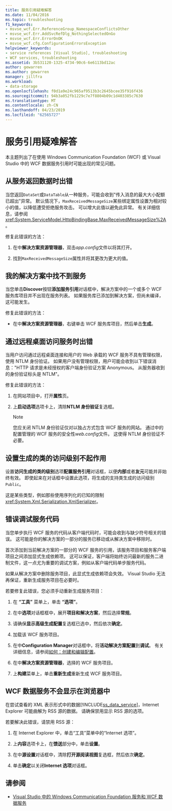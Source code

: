 ```yaml
---
title: 服务引用疑难解答
ms.date: 11/04/2016
ms.topic: troubleshooting
f1_keywords:
- msvse_wcf.Err.ReferenceGroup_NamespaceConflictsOther
- msvse_wcf.Err.AddSvcRefDlg_NothingSelectedOnGo
- msvse_wcf.Err.ErrorOnOK
- msvse_wcf.cfg.ConfigurationErrorsException
helpviewer_keywords:
- service references [Visual Studio], troubleshooting
- WCF services, troubleshooting
ms.assetid: 3b531120-1325-4734-90c6-6e6113bd12ac
author: gewarren
ms.author: gewarren
manager: jillfra
ms.workload:
- data-storage
ms.openlocfilehash: f0d1a9e24c965af9513b3c2645bcee35f916f436
ms.sourcegitcommit: 94b3a052fb1229c7e7f8804b09c1d403385c7630
ms.translationtype: MT
ms.contentlocale: zh-CN
ms.lasthandoff: 04/23/2019
ms.locfileid: "62565727"
---
```

# <a name="troubleshoot-service-references"></a>服务引用疑难解答

本主题列出了在使用 Windows Communication Foundation (WCF) 或 Visual Studio 中的 WCF 数据服务引用时可能出现的常见问题。

## <a name="error-returning-data-from-a-service"></a>从服务返回数据时出错

当您返回`DataSet`或`DataTable`从一种服务，可能会收到"传入消息的最大大小配额已超出"异常。 默认情况下，`MaxReceivedMessageSize`某些绑定属性设置为相对较小的值，以降低遭受拒绝服务攻击。 可以增大此值以避免此异常。 有关详细信息，请参阅 <xref:System.ServiceModel.HttpBindingBase.MaxReceivedMessageSize%2A>。

修复此错误的方法：

1. 在中**解决方案资源管理器**，双击*app.config*文件以将其打开。

2. 找到`MaxReceivedMessageSize`属性并将其更改为更大的值。

## <a name="cannot-find-a-service-in-my-solution"></a>我的解决方案中找不到服务

当您单击**Discover**按钮**添加服务引用**对话框中，解决方案中的一个或多个 WCF 服务库项目并不出现在服务列表。 如果服务库已添加到解决方案，但尚未编译，这可能发生。

修复此错误的方法：

- 在中**解决方案资源管理器**，右键单击 WCF 服务库项目，然后单击**生成**。

## <a name="error-accessing-a-service-over-a-remote-desktop"></a>通过远程桌面访问服务时出错

当用户访问通过远程桌面连接和用户的 Web 承载的 WCF 服务不具有管理权限，使用 NTLM 身份验证。 如果用户没有管理权限，用户可能会收到以下错误消息："HTTP 请求是未经授权的客户端身份验证方案 Anonymous。 从服务器收到的身份验证标头是 NTLM"。

修复此错误的方法：

1. 在网站项目中，打开**属性**页。

2. 上**启动选项**选项卡上，清除**NTLM 身份验证**复选框。

    > [!NOTE]
    > 您应关闭 NTLM 身份验证仅对以独占方式包含 WCF 服务的网站。 通过中的配置管理的 WCF 服务的安全性*web.config*文件。 这使得 NTLM 身份验证不必要。

## <a name="access-level-for-generated-classes-setting-has-no-effect"></a>设置生成的类的访问级别不起作用

设置**访问生成的类的级别**选项**配置服务引用**对话框，以便**内部**或者**友元**可能并非始终有效。 即使起来在对话框中设置此选项，将生成的支持类生成的访问级别`Public`。

这是某些类型，例如那些使用序列化的已知的限制<xref:System.Xml.Serialization.XmlSerializer>。

## <a name="error-debugging-service-code"></a>错误调试服务代码

当您单步执行 WCF 服务的代码从客户端代码时，可能会收到与缺少符号相关的错误。 这可能是你的解决方案的一部分的服务已移动或从解决方案中移除时。

首次添加到当前解决方案的一部分的 WCF 服务的引用，该服务项目和服务客户端项目之间添加显式生成依赖项。 这可以保证，客户端将始终访问最新的服务二进制文件，这一点尤为重要的调试方案，例如从客户端代码单步服务代码。

如果从解决方案中删除服务项目，此显式生成依赖项会失效。 Visual Studio 无法再保证，重新生成服务项目在必要时。

若要修复此错误，您必须手动重新生成服务项目：

1. 在 **“工具”** 菜单上，单击 **“选项”**。

2. 在中**选项**对话框框中，展开**项目和解决方案**，然后选择**常规**。

3. 请确保**显示高级生成配置**复选框已选中，然后依次**确定**。

4. 加载该 WCF 服务项目。

5. 在中**Configuration Manager**对话框中，将**活动解决方案配置**到**调试**。 有关详细信息，请参阅[如何：创建和编辑配置](../ide/how-to-create-and-edit-configurations.md)。

6. 在中**解决方案资源管理器**，选择的 WCF 服务项目。

7. 上**构建**菜单上，单击**重新生成**重新生成 WCF 服务项目。

## <a name="wcf-data-services-do-not-display-in-the-browser"></a>WCF 数据服务不会显示在浏览器中

在尝试查看的 XML 表示形式中的数据[!INCLUDE[ss_data_service](../data-tools/includes/ss_data_service_md.md)]，Internet Explorer 可能曲解为 RSS 源的数据。 请确保禁用显示 RSS 源的选项。

若要解决此错误，请禁用 RSS 源：

1. 在 Internet Explorer 中，单击“工具”菜单中的“Internet 选项”。

2. 上**内容**选项卡上，在**馈送**部分中，单击**设置**。

3. 在中**源设置**对话框中，清除**打开源阅读视图**复选框，然后依次**确定**。

4. 单击**确定**以关闭**Internet 选项**对话框。

## <a name="see-also"></a>请参阅

- [Visual Studio 中的 Windows Communication Foundation 服务和 WCF 数据服务](../data-tools/windows-communication-foundation-services-and-wcf-data-services-in-visual-studio.md)